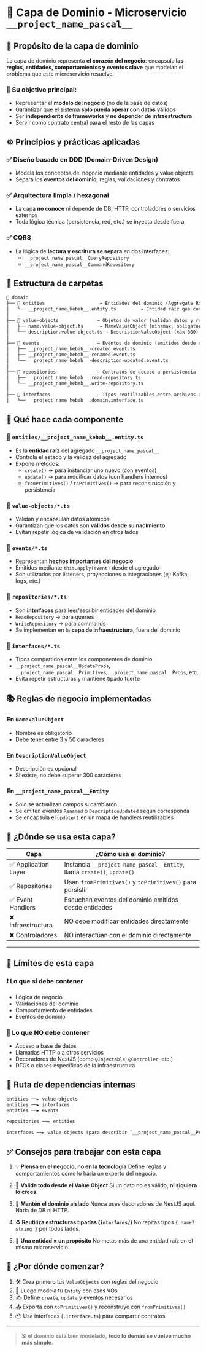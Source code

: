 # 🧠 Capa de Dominio - Microservicio `__project_name_pascal__`

## 📌 Propósito de la capa de dominio

La capa de dominio representa **el corazón del negocio**: encapsula **las reglas, entidades, comportamientos y eventos clave** que modelan el problema que este microservicio resuelve.

### 🎯 Su objetivo principal:
- Representar el **modelo del negocio** (no de la base de datos)
- Garantizar que el sistema **solo pueda operar con datos válidos**
- Ser **independiente de frameworks** y **no depender de infraestructura**
- Servir como contrato central para el resto de las capas

## ⚙️ Principios y prácticas aplicadas

### ✅ Diseño basado en DDD (Domain-Driven Design)
- Modela los conceptos del negocio mediante entidades y value objects
- Separa los **eventos del dominio**, reglas, validaciones y contratos

### ✅ Arquitectura limpia / hexagonal
- La capa **no conoce** ni depende de DB, HTTP, controladores o servicios externos
- Toda lógica técnica (persistencia, red, etc.) se inyecta desde fuera

### ✅ CQRS
- La lógica de **lectura y escritura se separa** en dos interfaces:
  - `__project_name_pascal__QueryRepository`
  - `__project_name_pascal__CommandRepository`

## 🧱 Estructura de carpetas

```txt
📁 domain
├── 📁 entities                    → Entidades del dominio (Aggregate Roots)
│   └── __project_name_kebab__.entity.ts         → Entidad raíz que contiene reglas, estado y eventos
│
├── 📁 value-objects              → Objetos de valor (validan datos y reglas simples)
│   ├── name.value-object.ts      → NameValueObject (mín/max, obligatorio)
│   └── description.value-object.ts → DescriptionValueObject (máx 300)
│
├── 📁 events                     → Eventos de dominio (emitidos desde entidades)
│   ├── __project_name_kebab__-created.event.ts
│   ├── __project_name_kebab__-renamed.event.ts
│   └── __project_name_kebab__-description-updated.event.ts
│
├── 📁 repositories               → Contratos de acceso a persistencia
│   ├── __project_name_kebab__.read-repository.ts
│   └── __project_name_kebab__.write-repository.ts
│
├── 📁 interfaces                 → Tipos reutilizables entre archivos del dominio
│   └── __project_name_kebab__.domain.interface.ts
```

## 🧠 Qué hace cada componente

### 🔹 `entities/__project_name_kebab__.entity.ts`
- Es la **entidad raíz** del agregado `__project_name_pascal__`
- Controla el estado y la validez del agregado
- Expone métodos:
  - `create()` → para instanciar uno nuevo (con eventos)
  - `update()` → para modificar datos (con handlers internos)
  - `fromPrimitives()` / `toPrimitives()` → para reconstrucción y persistencia

### 🔹 `value-objects/*.ts`
- Validan y encapsulan datos atómicos
- Garantizan que los datos son **válidos desde su nacimiento**
- Evitan repetir lógica de validación en otros lados

### 🔹 `events/*.ts`
- Representan **hechos importantes del negocio**
- Emitidos mediante `this.apply(event)` desde el agregado
- Son utilizados por listeners, proyecciones o integraciones (ej: Kafka, logs, etc.)

### 🔹 `repositories/*.ts`
- Son **interfaces** para leer/escribir entidades del dominio
- `ReadRepository` → para queries
- `WriteRepository` → para commands
- Se implementan en la **capa de infraestructura**, fuera del dominio

### 🔹 `interfaces/*.ts`
- Tipos compartidos entre los componentes de dominio
- `__project_name_pascal__UpdateProps`, `__project_name_pascal__Primitives`, `__project_name_pascal__Props`, etc.
- Evita repetir estructuras y mantiene tipado fuerte

## 📚 Reglas de negocio implementadas

### En `NameValueObject`
- Nombre es obligatorio
- Debe tener entre 3 y 50 caracteres

### En `DescriptionValueObject`
- Descripción es opcional
- Si existe, no debe superar 300 caracteres

### En `__project_name_pascal__Entity`
- Solo se actualizan campos si cambiaron
- Se emiten eventos `Renamed` o `DescriptionUpdated` según corresponda
- Se encapsula el `update()` en un mapa de handlers reutilizables

## 🧭 ¿Dónde se usa esta capa?

| Capa                | ¿Cómo usa el dominio?                                     |
| ------------------- | --------------------------------------------------------- |
| ✅ Application Layer | Instancia `__project_name_pascal__Entity`, llama `create()`, `update()`   |
| ✅ Repositories      | Usan `fromPrimitives()` y `toPrimitives()` para persistir |
| ✅ Event Handlers    | Escuchan eventos del dominio emitidos desde entidades     |
| ❌ Infraestructura   | NO debe modificar entidades directamente                  |
| ❌ Controladores     | NO interactúan con el dominio directamente                |

---

## 🔐 Límites de esta capa

### ❗ Lo que **sí** debe contener
- Lógica de negocio
- Validaciones del dominio
- Comportamiento de entidades
- Eventos de dominio

### 🚫 Lo que **NO** debe contener
- Acceso a base de datos
- Llamadas HTTP o a otros servicios
- Decoradores de NestJS (como `@Injectable`, `@Controller`, etc.)
- DTOs o clases específicas de la infraestructura

## 🧩 Ruta de dependencias internas

```txt
entities ──► value-objects
entities ──► interfaces
entities ──► events

repositories ──► entities

interfaces ──► value-objects (para describir `__project_name_pascal__Props`)
```


## ✅ Consejos para trabajar con esta capa

1. 💡 **Piensa en el negocio, no en la tecnología**
   Define reglas y comportamientos como lo haría un experto del negocio.

2. 🧪 **Valida todo desde el Value Object**
   Si un dato no es válido, **ni siquiera lo crees**.

3. 🧱 **Mantén el dominio aislado**
   Nunca uses decoradores de NestJS aquí. Nada de DB ni HTTP.

4. ♻️ **Reutiliza estructuras tipadas (`interfaces/`)**
   No repitas tipos `{ name?: string }` por todos lados.

5. 🧼 **Una entidad = un propósito**
   No metas más de una entidad raíz en el mismo microservicio.

## 🚀 ¿Por dónde comenzar?

1. 🛠️ Crea primero tus `ValueObjects` con reglas del negocio
2. 🎯 Luego modela tu `Entity` con esos VOs
3. ✍️ Define `create`, `update` y eventos necesarios
4. 📤 Exporta con `toPrimitives()` y reconstruye con `fromPrimitives()`
5. 📦 Usa interfaces (`.interface.ts`) para compartir contratos

---

> Si el dominio está bien modelado, **todo lo demás se vuelve mucho más simple**.
